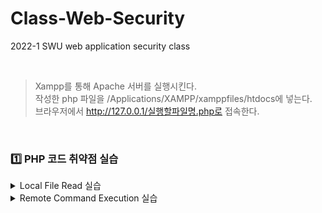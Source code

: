 # Class-Web-Security
2022-1 SWU web application security class

<br>

> Xampp를 통해 Apache 서버를 실행시킨다. <br>
> 작성한 php 파일을 /Applications/XAMPP/xamppfiles/htdocs에 넣는다. <br>
> 브라우저에서 http://127.0.0.1/실행할파일명.php로 접속한다.

<br>

### 1️⃣ PHP 코드 취약점 실습
<details>
<summary>Local File Read 실습</summary>
<div markdown="1">       

    📌 필요한 파일: LocalFileRead.php, process_local_file_read.php, passwd.txt, hosts.txt
  1. **LocalFileRead.php**: Form을 사용해서 사용자가 local 파일명을 입력할 수 있도록 구현함.<br>
  Form에서 메소드는 GET으로, action은 process_local_file_read.php 로 설정함.
  2. **process_local_file_read.php**: GET 요청을 통해 들어온 파일명에 대해 readfile 함수를 적용해서 입력된 파일을 읽음.
  3. 브라우저에서 http://127.0.0.1/LocalFileRead.php 로 접속함.
  4. 웹사이트에서 local 파일명으로 passwd.txt 를 입력한 후에, 화면에 passwd, passwd, passwd가 출력되는지 확인함.
  5. 웹 사이트에서 local 파일명으로 hosts.txt 를 입력한 후에, 화면에 Hosts, Hosts, Hosts가 출력되는지 확인함.
  6. passwd.txt와 hosts.txt 파일 내용들이 화면에 출력되는 것을 막기 위해, process_local_file_read.php 에 아래의 필터링 기능을 구현함.
      ```
      - “passwd” 문자열과 “hosts” 문자열이 포함된 블랙리스트를 array로 선언
      - 사용자가 입력한 파일명에 블랙리스트 내용이 있으면 해당 파일에 대한 readfile 함수 수행을 차단함 (preg_match 함수를 이용함)
      ```
  7. (4), (5)를 다시 수행했을 때, passwd.txt와 hosts.txt 파일 내용 정보들이 화면에 출력되지 않는지를 확인함.
    
</div>
</details>

<details>
<summary>Remote Command Execution 실습</summary>
<div markdown="1">       

    📌 필요한 파일: RemoteCommandExecution.php, process_remote_command_execution.php
  1. **RemoteCommandExecution.php**: Form을 사용해서 사용자가 명령어를 입력할 수 있도록 구현함.<br>
    Form에서 메소드는 GET으로, action은 process_remote_command_execution.php 로 설정함.
  2. **process_remote_command_execution.php**: GET 요청을 통해 들어온 명령어에 대해 system 함수를 적용해서 실행시킴.
  3. 브라우저에서 http://127.0.0.1/RemoteCommandExecution.php 로 접속함.
  4. 웹 사이트에서 명령어로 ls 를 입력한 후에, 파일 관련 정보들이 화면에 출력되는지 확인함.
  5. 웹 사이트에서 명령어로 ls;pwd 를 입력한 후에, 파일 관련 정보들과 현재 디렉토리 정보가 화면에 출력되는지 확인함.
  6. process_remote_command_execution.php에서 escapeshellcmd 함수를 이용해서 세미콜론 (;)을 필터링 하는 부분을 구현함.
  7. (6)을 다시 수행했을 때 파일 관련 정보들이 화면에 출력되는지 확인함.
  8. (7)을 다시 수행했을 때 어떤 정보도 출력되지 않는 것을 확인함.
    
</div>
</details>
